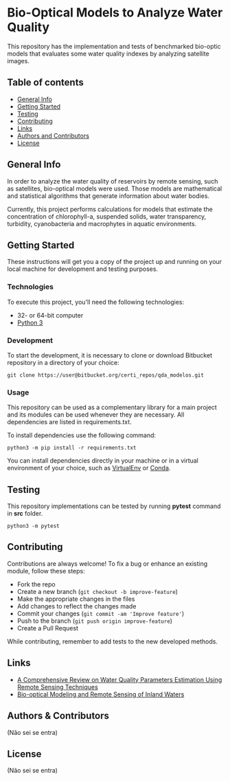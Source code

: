# Bio-Optical Models to Analyze Water Quality  


This repository has the implementation and tests of benchmarked bio-optic models that evaluates some water quality indexes by analyzing satellite images.
  

## Table of contents  

* [General Info](#general-info)
* [Getting Started](#getting-started)
* [Testing](#testing)
* [Contributing](#contributing)
* [Links](#links)
* [Authors and Contributors](#authors-and-contributors)
* [License](#license)



## General Info  

In order to analyze the water quality of reservoirs by remote sensing, such as satellites, bio-optical models were used. Those models are mathematical and statistical algorithms that generate information about water bodies.

Currently, this project performs calculations for models that estimate the concentration of chlorophyll-a, suspended solids, water transparency, turbidity, cyanobacteria and macrophytes in aquatic environments.

  
  
## Getting Started  

These instructions will get you a copy of the project up and running on your local machine for development and testing purposes.
  
  
### Technologies

To execute this project, you'll need the following technologies:
  
- 32- or 64-bit computer
- [Python 3](https://www.python.org/downloads/)


### Development

To start the development, it is necessary to clone or download Bitbucket repository in a directory of your choice:  
  
  
```git clone https://user@bitbucket.org/certi_repos/qda_modelos.git```


### Usage

This repository can be used as a complementary library for a main project and its modules can be used whenever they are necessary. 
All dependencies are listed in requirements.txt.

To install dependencies use the following command:  
  
```python3 -m pip install -r requirements.txt```

You can install dependencies directly in your machine or in a virtual environment of your choice, such as [VirtualEnv](https://virtualenv.pypa.io/en/latest/) or [Conda](https://docs.conda.io/en/latest/).



## Testing

This repository implementations can be tested by running **pytest** command in **src** folder.  
  
```python3 -m pytest```
  

## Contributing


Contributions are always welcome!
To fix a bug or enhance an existing module, follow these steps:

- Fork the repo
- Create a new branch (```git checkout -b improve-feature```)
- Make the appropriate changes in the files
- Add changes to reflect the changes made
- Commit your changes (```git commit -am 'Improve feature'```)
- Push to the branch (```git push origin improve-feature```)
- Create a Pull Request


While contributing, remember to add tests to the new developed methods.



## Links 

- [A Comprehensive Review on Water Quality Parameters Estimation Using Remote Sensing Techniques](https://www.researchgate.net/publication/306240486_A_Comprehensive_Review_on_Water_Quality_Parameters_Estimation_Using_Remote_Sensing_Techniques)
- [Bio-optical Modeling and Remote Sensing of Inland Waters](https://www.sciencedirect.com/book/9780128046449/bio-optical-modeling-and-remote-sensing-of-inland-waters)



## Authors & Contributors

(Não sei se entra)



## License

(Não sei se entra)
